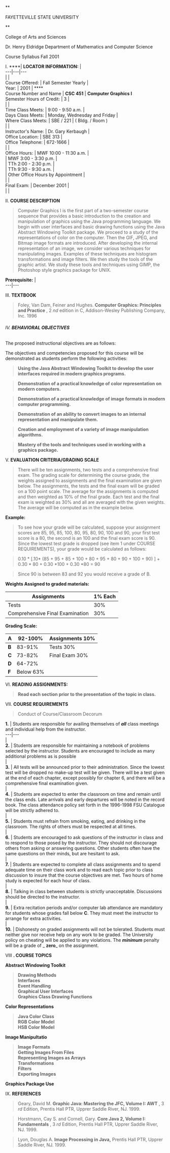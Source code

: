 **

FAYETTEVILLE STATE UNIVERSITY

**

College of Arts and Sciences

Dr. Henry Eldridge Department of Mathematics and Computer Science

Course Syllabus     Fall 2001[](lundin/graph.html)

I. ****| **LOCATOR INFORMATION:** |  
---|---|---  
  |   |  
Course Offered: | Fall Semester Yearly |  
Year: | 2001 | ****  
Course Number and Name | **CSC 451** | **Computer Graphics I**  
Semester Hours of Credit: | 3 |  
  |   |  
Time Class Meets: | 9:00 - 9:50 a.m. |  
Days Class Meets:  | Monday, Wednesday and Friday |  
Where Class Meets: | SBE / 221 | ( Bldg. / Room )  
  |   |  
Instructor's Name: | Dr. Gary Kerbaugh  |  
Office Location: | SBE 313 |  
Office Telephone: | 672-1666 |  
  |   |  
Office Hours: | MWF 10:00 - 11:30 a.m. |  
  | MWF 3:00 - 3:30 p.m. |  
  | TTh 2:00 - 2:30 p.m. |  
  | TTh 9:30 - 9:30 a.m. |  
  | Other Office Hours by Appointment |  
  |   |  
Final Exam: | December 2001 |  
  |   |  
  


II. **COURSE DESCRIPTION**

> Computer Graphics I is the first part of a two-semester course sequence that
provides a basic introduction to the creation and manipulation of graphics
using the Java programming language. We begin with user interfaces and basic
drawing functions using the Java Abstract Windowing Toolkit package. We
proceed to a study of the representations of color on the computer. Then the
GIF, JPEG, and Bitmap image formats are introduced. After developing the
internal representation of an image, we consider various techniques for
manipulating images. Examples of these techniques are histogram
transformations and image filters. We then study the tools of the graphic
artist. We study these tools and techniques using GIMP, the Photoshop style
graphics package for UNIX.



**Prerequisite:** |  
---|---  
  


III. **TEXTBOOK**

> Foley, Van Dam, Feiner and Hughes. **Computer Graphics: Principles and
Practice** , 2 _nd_ edition in C, Addison-Wesley Publishing Company, Inc. 1996



###### IV. **BEHAVIORAL OBJECTIVES**



The proposed instructional objectives are as follows:

The objectives and competencies proposed for this course will be demonstrated
as students perform the following activities:

> **Using the Java Abstract Windowing Toolkit to develop the user interfaces
required in modern graphics programs.**

>

> **Demonstration of a practical knowledge of color representation on modern
computers.**

>

> **Demonstration of a practical knowledge of image formats in modern computer
programming.**

>

> **Demonstration of an ability to convert images to an internal
representation and manipulate them.**

>

> **Creation and employment of a variety of image manipulation algorithms.**

>

> **Mastery of the tools and techniques used in working with a graphics
package.**

V. **EVALUATION CRITERIA/GRADING SCALE**

> There will be ten assignments, two tests and a comprehensive final exam. The
grading scale for determining the course grade, the weights assigned to
assignments and the final examination are given below. The assignments, the
tests and the final exam will be graded on a 100 point scale. The average for
the assignments is computed and then weighted as 10% of the final grade. Each
test and the final exam is weighted as 30% and all are averaged with the given
weights. The average will be computed as in the example below.

**Example:**

> To see how your grade will be calculated, suppose your assignment scores are
85, 95, 85, 100, 80, 95, 80, 90, 100 and 90, your first test score is a 80,
the second is an 100 and the final exam score is 90. Since the lowest test
grade is dropped (see item 1 under COURSE REQUIREMENTS), your grade would be
calculated as follows:

>

> 0.10 * [.10* (85 + 95 + 85 + 100 + 80 + 95 + 80 + 90 + 100 + 90) ] + 0.30 *
80 + 0.30 *100 + 0.30 *80 = 90

>

> Since 90 is between 83 and 92 you would receive a grade of B.

**Weights Assigned to graded materials:**

Assignments | 1% Each  
---|---  
Tests | 30%  
Comprehensive Final Examination | 30%  
  
**Grading Scale:**

**A** |  92-100% | Assignments 10%  
---|---|---  
**B** |  83-91% | Tests 30%  
**C** |  73-82% | Final Exam 30%  
**D** |  64-72% |  
**F** |  Below 63% |  
  


VI. **READING ASSIGNMENTS:**

> **Read each section prior to the presentation of the topic in class.**

>  

VII. **COURSE REQUIREMENTS**

> Conduct of Course/Classroom Decorum

**1.** |  Students are responsible for availing themselves of _**all**_ class
meetings and individual help from the instructor.  
---|---  
  |  
**2.** |  Students are responsible for maintaining a notebook of problems
selected by the instructor. Students are encouraged to include as many
additional problems as is possible  
  |  
**3.** |  All tests will be announced prior to their administration. Since the
lowest test will be dropped no make-up test will be given. There will be a
test given at the end of each chapter, except possibly for chapter 6, and
there will be a comprehensive final examination given.  
  |  
**4.** |  Students are expected to enter the classroom on time and remain
until the class ends. Late arrivals and early departures will be noted in the
record book. The class attendance policy set forth in the 1996-1998 FSU
Catalogue will be strictly adhered to.  
  |  
**5.** |  Students must refrain from smoking, eating, and drinking in the
classroom. The rights of others must be respected at all times.  
  |  
**6.** |  Students are encouraged to ask questions of the instructor in class
and to respond to those posed by the instructor. They should not discourage
others from asking or answering questions. Other students often have the same
questions on their minds, but are hesitant to ask.  
  |  
**7.** |  Students are expected to complete all class assignments and to spend
adequate time on their class work and to read each topic prior to class
discussion to insure that the course objectives are met. Two hours of home
study is expected for each hour of class.  
  |  
**8.** |  Talking in class between students is strictly unacceptable.
Discussions should be directed to the instructor.  
  |  
**9.** |  Extra recitation periods and/or computer lab attendance are
mandatory for students whose grades fall below **C**. They must meet the
instructor to arrange for extra activities.  
  |  
**10.** |  Dishonesty on graded assignments will not be tolerated. Students
must neither give nor receive help on any work to be graded. The University
policy on cheating will be applied to any violations. The **_minimum_**
penalty will be a grade of _ **zero**_ on the assignment.  
  


VIII **. COURSE TOPICS**

**Abstract Windowing Toolkit**

> **Drawing Methods  
>  Interfaces  
>  Event Handling  
>  Graphical User Interfaces  
>  Graphics Class Drawing Functions**

**Color Representations**

> **Java Color Class  
>  RGB Color Model  
>  HSB Color Model**

**Image Manipultatio**

> **Image Formats**  
>  **Getting Images From Files  
>  Representing Images as Arrays  
>  Transformations  
>  Filters  
>  Exporting Images**

**Graphics Package Use**

IX. **REFERENCES**

> Geary, David M. **Graphic Java: Mastering the JFC, Volume I: AWT** , 3 _rd_
Edition, Prentis Hall PTR, Upprer Saddle River, NJ. 1999.

>

> Horstmann, Cay S. and Cornell, Gary. **Core Java 2, Volume I: Fundamentals**
, 3 _rd_ Edition, Prentis Hall PTR, Upprer Saddle River, NJ. 1999.

>

> Lyon, Douglas A. **Image Processing in Java,** Prentis Hall PTR, Upprer
Saddle River, NJ. 1999.

